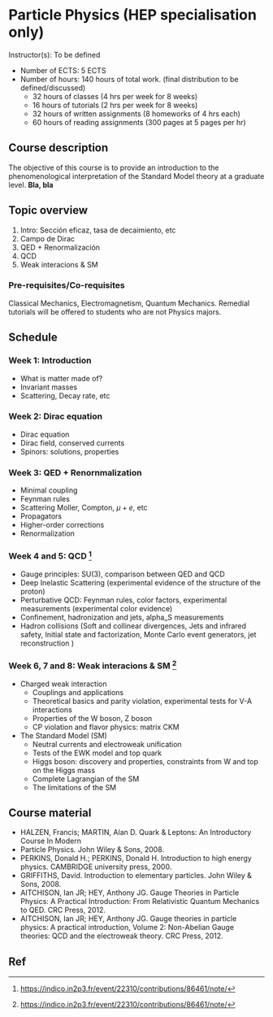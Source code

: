 # Particle Physics  (HEP specialisation only)

Instructor(s): To be defined

* Number of ECTS: 5 ECTS
* Number of hours: 140 hours of total work. (final distribution to be defined/discussed)
	* 32 hours of classes (4 hrs per week for 8 weeks)
	* 16 hours of tutorials (2 hrs per week for 8 weeks)
	* 32 hours of written assignments (8 homeworks of 4 hrs each)
	* 60 hours of reading assignments (300 pages at 5 pages per hr)

## Course description

The objective of this course is to provide an introduction to the phenomenological interpretation of the Standard Model theory at a graduate level. **Bla, bla**

## Topic overview

1. Intro: Sección eficaz, tasa de decaimiento, etc
2. Campo de Dirac
3. QED + Renormalización
4. QCD
5. Weak interacions & SM

### Pre-requisites/Co-requisites
Classical Mechanics, Electromagnetism, Quantum Mechanics. Remedial tutorials will be offered to students who are not Physics majors. 

## Schedule

### Week 1: Introduction
* What is matter made of?
* Invariant masses
* Scattering, Decay rate, etc
### Week 2: Dirac equation
* Dirac equation
* Dirac field, conserved currents
* Spinors: solutions, properties
### Week 3: QED + Renornmalization
* Minimal coupling
* Feynman rules
* Scattering Moller, Compton, $\mu+e$, etc
* Propagators
* Higher-order corrections
* Renormalization
### Week 4 and 5:  QCD [^1]
* Gauge principles: SU(3), comparison between QED and QCD
* Deep Inelastic Scattering (experimental evidence of the structure of the proton)
* Perturbative QCD: Feynman rules, color factors, experimental measurements (experimental color evidence)
* Confinement, hadronization and jets, alpha_S measurements
* Hadron collisions (Soft and collinear divergences, Jets and infrared safety, Initial state and factorization, Monte Carlo event generators, jet reconstruction )

### Week 6, 7 and 8: Weak interacions & SM [^1]
* Charged weak interaction
	* Couplings and applications
	* Theoretical basics and parity violation, experimental tests for V-A interactions
	* Properties of the W boson, Z boson
	* CP violation and flavor physics: matrix CKM
* The Standard Model (SM)
	* Neutral currents and electroweak unification 
	* Tests of the EWK model and top quark
	* Higgs boson: discovery and properties,  constraints from W and top on the Higgs mass
	* Complete Lagrangian of the SM
	* The limitations of the SM



## Course material

* HALZEN, Francis; MARTIN, Alan D. Quark & Leptons: An Introductory Course In Modern
* Particle Physics. John Wiley & Sons, 2008.
* PERKINS, Donald H.; PERKINS, Donald H. Introduction to high energy physics. CAMBRIDGE university press, 2000.
* GRIFFITHS, David. Introduction to elementary particles. John Wiley & Sons, 2008.
* AITCHISON, Ian JR; HEY, Anthony JG. Gauge Theories in Particle Physics: A Practical Introduction: From Relativistic Quantum Mechanics to QED. CRC Press, 2012.
* AITCHISON, Ian JR; HEY, Anthony JG. Gauge theories in particle physics: A practical introduction, Volume 2: Non-Abelian Gauge theories: QCD and the electroweak theory. CRC Press, 2012.

## Ref

[^1]: https://indico.in2p3.fr/event/22310/contributions/86461/note/
